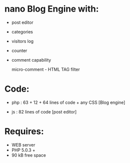 # nano Blog Engine with: 
 

 * post editor
 
 * categories
 
 * visitors log
 
 * counter
 
 * comment capability 

 
   micro-comment - HTML TAG filter

 

# Code:

 * php : 63 + 12 + 64 lines of code + any CSS [Blog engine]
  
 *  js : 82 lines of code [post editor]





# Requires: 

 * WEB server
 * PHP 5.0.3 +
 * 90 kB free space









   